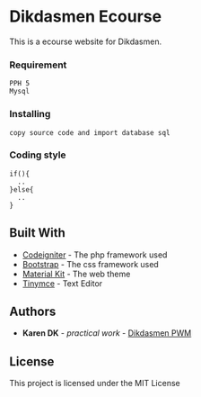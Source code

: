 # Dikdasmen Ecourse
This is a ecourse website for Dikdasmen.
### Requirement
```
PPH 5
Mysql
```
### Installing
```
copy source code and import database sql
```
### Coding style
```
if(){
  ..
}else{
  ..
}
```
## Built With
* [Codeigniter](https://codeigniter.com/) - The php framework used
* [Bootstrap](https://getbootstrap.com/) - The css framework used
* [Material Kit](https://www.creative-tim.com/) - The web theme
* [Tinymce](https://www.tiny.cloud/) - Text Editor
## Authors
* **Karen DK** - *practical work* - [Dikdasmen PWM](http://dikdasmenpwmdiy.or.id/)
## License
This project is licensed under the MIT License
